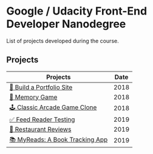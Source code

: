 # Google / Udacity Front-End Developer Nanodegree
List of projects developed during the course.

## Projects

| Projects                    | Date         |
| ----------------------------|------------------|
| [🧓 Build a Portfolio Site](https://github.com/evatsv/Portfolio-site)   | 2018   |
| [💊 Memory Game](https://github.com/evatsv/Memory-game)                 | 2018    |
| [🕹 Classic Arcade Game Clone](https://github.com/evatsv/Adcade-game)    |2018     |
| [✅ Feed Reader Testing](https://github.com/evatsv/Feed-reader-test)    |2019    |
| [🍕 Restaurant Reviews](https://github.com/evatsv/mws-restaurant-stage-1)    |2019  |
 [📚 MyReads: A Book Tracking App](https://github.com/evatsv/my-reads)   |2019    |





